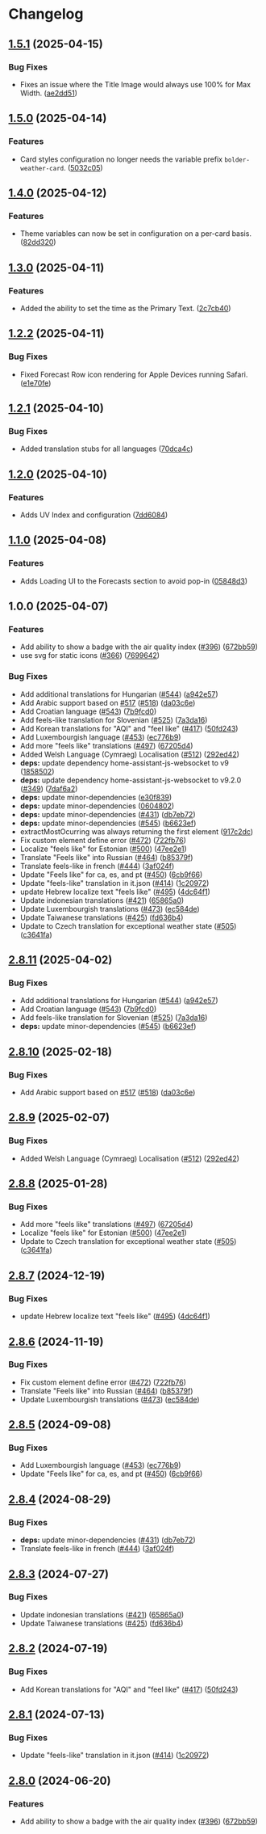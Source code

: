 # Changelog

## [1.5.1](https://github.com/clarinetJWD/bolder-weather-card/compare/v1.5.0...v1.5.1) (2025-04-15)


### Bug Fixes

* Fixes an issue where the Title Image would always use 100% for Max Width. ([ae2dd51](https://github.com/clarinetJWD/bolder-weather-card/commit/ae2dd5198d3178559a37617a9215ede14da789f4))

## [1.5.0](https://github.com/clarinetJWD/bolder-weather-card/compare/v1.4.0...v1.5.0) (2025-04-14)


### Features

* Card styles configuration no longer  needs the variable prefix `bolder-weather-card`. ([5032c05](https://github.com/clarinetJWD/bolder-weather-card/commit/5032c052487315af590506f85c3ad5ee414a9b2a))

## [1.4.0](https://github.com/clarinetJWD/bolder-weather-card/compare/v1.3.0...v1.4.0) (2025-04-12)


### Features

* Theme variables can now be set in configuration on a per-card basis. ([82dd320](https://github.com/clarinetJWD/bolder-weather-card/commit/82dd32001c0f06abf88c02a9fd067fb7a87194f6))

## [1.3.0](https://github.com/clarinetJWD/bolder-weather-card/compare/v1.2.2...v1.3.0) (2025-04-11)


### Features

* Added the ability to set the time as the Primary Text. ([2c7cb40](https://github.com/clarinetJWD/bolder-weather-card/commit/2c7cb40cd4704423539b6473abae3008b7b88601))

## [1.2.2](https://github.com/clarinetJWD/bolder-weather-card/compare/v1.2.1...v1.2.2) (2025-04-11)


### Bug Fixes

* Fixed Forecast Row icon rendering for Apple Devices running Safari. ([e1e70fe](https://github.com/clarinetJWD/bolder-weather-card/commit/e1e70fed58922fa3c12785a9b07ea35942d4c0ec))

## [1.2.1](https://github.com/clarinetJWD/bolder-weather-card/compare/v1.2.0...v1.2.1) (2025-04-10)


### Bug Fixes

* Added translation stubs for all languages ([70dca4c](https://github.com/clarinetJWD/bolder-weather-card/commit/70dca4c5d983791bf24181069b25d62ca834a105))

## [1.2.0](https://github.com/clarinetJWD/bolder-weather-card/compare/v1.1.0...v1.2.0) (2025-04-10)


### Features

* Adds UV Index and configuration ([7dd6084](https://github.com/clarinetJWD/bolder-weather-card/commit/7dd6084531e4fa48fb49dcfaff6d849ee95b71fc))

## [1.1.0](https://github.com/clarinetJWD/bolder-weather-card/compare/v1.0.0...v1.1.0) (2025-04-08)


### Features

* Adds Loading UI to the Forecasts section to avoid pop-in ([05848d3](https://github.com/clarinetJWD/bolder-weather-card/commit/05848d3284c95b83e967db0f7a049832769d7918))

## 1.0.0 (2025-04-07)


### Features

* Add ability to show a badge with the air quality index ([#396](https://github.com/clarinetJWD/bolder-weather-card/issues/396)) ([672bb59](https://github.com/clarinetJWD/bolder-weather-card/commit/672bb59858f00ca47a535e308e12ba4d40e6dc72))
* use svg for static icons ([#366](https://github.com/clarinetJWD/bolder-weather-card/issues/366)) ([7699642](https://github.com/clarinetJWD/bolder-weather-card/commit/76996428b09800e6f60a6b7b3f48559e806ae3fb))


### Bug Fixes

* Add additional translations for Hungarian ([#544](https://github.com/clarinetJWD/bolder-weather-card/issues/544)) ([a942e57](https://github.com/clarinetJWD/bolder-weather-card/commit/a942e57d503550f9c80508819baebb4ed403e384))
* Add Arabic support based on [#517](https://github.com/clarinetJWD/bolder-weather-card/issues/517) ([#518](https://github.com/clarinetJWD/bolder-weather-card/issues/518)) ([da03c6e](https://github.com/clarinetJWD/bolder-weather-card/commit/da03c6ebba9a600c28d943285545ed21dbbaa12b))
* Add Croatian language ([#543](https://github.com/clarinetJWD/bolder-weather-card/issues/543)) ([7b9fcd0](https://github.com/clarinetJWD/bolder-weather-card/commit/7b9fcd096a1c9e6573c2943b404b93268d6ebed7))
* Add feels-like translation for Slovenian ([#525](https://github.com/clarinetJWD/bolder-weather-card/issues/525)) ([7a3da16](https://github.com/clarinetJWD/bolder-weather-card/commit/7a3da16dccc22836585fc935039c842d64bc54c6))
* Add Korean translations for "AQI" and "feel like" ([#417](https://github.com/clarinetJWD/bolder-weather-card/issues/417)) ([50fd243](https://github.com/clarinetJWD/bolder-weather-card/commit/50fd24387bde29499a406612b3d0bb9f1bbe6c12))
* Add Luxembourgish language ([#453](https://github.com/clarinetJWD/bolder-weather-card/issues/453)) ([ec776b9](https://github.com/clarinetJWD/bolder-weather-card/commit/ec776b97bda116ef5f390d93cacafcd4f0f10e89))
* Add more "feels like" translations ([#497](https://github.com/clarinetJWD/bolder-weather-card/issues/497)) ([67205d4](https://github.com/clarinetJWD/bolder-weather-card/commit/67205d41a7f7acfbcf336161715efdbe44c9699c))
* Added Welsh Language (Cymraeg) Localisation ([#512](https://github.com/clarinetJWD/bolder-weather-card/issues/512)) ([292ed42](https://github.com/clarinetJWD/bolder-weather-card/commit/292ed4283a419470f10fe8891e26d7cd98352f0b))
* **deps:** update dependency home-assistant-js-websocket to v9 ([1858502](https://github.com/clarinetJWD/bolder-weather-card/commit/1858502e0a2538f980bfde84491dd873f22ce2e5))
* **deps:** update dependency home-assistant-js-websocket to v9.2.0 ([#349](https://github.com/clarinetJWD/bolder-weather-card/issues/349)) ([7daf6a2](https://github.com/clarinetJWD/bolder-weather-card/commit/7daf6a297c5dfb37f533709d1ed25628d96aeee3))
* **deps:** update minor-dependencies ([e30f839](https://github.com/clarinetJWD/bolder-weather-card/commit/e30f839c4e1fc3fe88063036a77797694c047bf0))
* **deps:** update minor-dependencies ([0604802](https://github.com/clarinetJWD/bolder-weather-card/commit/0604802217014fb6ddd261fb58844b0c2c33ee21))
* **deps:** update minor-dependencies ([#431](https://github.com/clarinetJWD/bolder-weather-card/issues/431)) ([db7eb72](https://github.com/clarinetJWD/bolder-weather-card/commit/db7eb72c21902be234ed4149788465a7e48c1ee5))
* **deps:** update minor-dependencies ([#545](https://github.com/clarinetJWD/bolder-weather-card/issues/545)) ([b6623ef](https://github.com/clarinetJWD/bolder-weather-card/commit/b6623efa5f10af90bb704dedd44ac7239354d5f2))
* extractMostOcurring was always returning the first element ([917c2dc](https://github.com/clarinetJWD/bolder-weather-card/commit/917c2dc4d0c1c6ca1af9eb5898fab8551a6d7717))
* Fix custom element define error ([#472](https://github.com/clarinetJWD/bolder-weather-card/issues/472)) ([722fb76](https://github.com/clarinetJWD/bolder-weather-card/commit/722fb763b56282f7b3dbfb5ab55c332c404a3390))
* Localize "feels like" for Estonian ([#500](https://github.com/clarinetJWD/bolder-weather-card/issues/500)) ([47ee2e1](https://github.com/clarinetJWD/bolder-weather-card/commit/47ee2e15218dca9531cabb64914791c2189f71c2))
* Translate "Feels like" into Russian ([#464](https://github.com/clarinetJWD/bolder-weather-card/issues/464)) ([b85379f](https://github.com/clarinetJWD/bolder-weather-card/commit/b85379fdf5a341a4ad802ee36061b086ce385607))
* Translate feels-like in french ([#444](https://github.com/clarinetJWD/bolder-weather-card/issues/444)) ([3af024f](https://github.com/clarinetJWD/bolder-weather-card/commit/3af024f6bfb5fefa6a053066f81278e5c83b1d25))
* Update "Feels like" for ca, es, and pt ([#450](https://github.com/clarinetJWD/bolder-weather-card/issues/450)) ([6cb9f66](https://github.com/clarinetJWD/bolder-weather-card/commit/6cb9f66938c172ff767180eb603e26f35a86dbf1))
* Update "feels-like" translation in it.json ([#414](https://github.com/clarinetJWD/bolder-weather-card/issues/414)) ([1c20972](https://github.com/clarinetJWD/bolder-weather-card/commit/1c209725ba187d5ba2aedc0ffb3ac9b5e0c7f920))
* update Hebrew localize text "feels like" ([#495](https://github.com/clarinetJWD/bolder-weather-card/issues/495)) ([4dc64f1](https://github.com/clarinetJWD/bolder-weather-card/commit/4dc64f1c1ea30d0b484df8507aa78a74634b795d))
* Update indonesian translations ([#421](https://github.com/clarinetJWD/bolder-weather-card/issues/421)) ([65865a0](https://github.com/clarinetJWD/bolder-weather-card/commit/65865a03576517f7f615f0e61639b3eb9c216d38))
* Update Luxembourgish translations ([#473](https://github.com/clarinetJWD/bolder-weather-card/issues/473)) ([ec584de](https://github.com/clarinetJWD/bolder-weather-card/commit/ec584decf5a78300e1652036d494513f2279c49c))
* Update Taiwanese translations ([#425](https://github.com/clarinetJWD/bolder-weather-card/issues/425)) ([fd636b4](https://github.com/clarinetJWD/bolder-weather-card/commit/fd636b4afd4ecc3d92af1f7e6a494f41ba5e5d8c))
* Update to Czech translation for exceptional weather state ([#505](https://github.com/clarinetJWD/bolder-weather-card/issues/505)) ([c3641fa](https://github.com/clarinetJWD/bolder-weather-card/commit/c3641fa30f765e231117dc67f9f1db505de0ad0e))

## [2.8.11](https://github.com/pkissling/clock-weather-card/compare/v2.8.10...v2.8.11) (2025-04-02)


### Bug Fixes

* Add additional translations for Hungarian ([#544](https://github.com/pkissling/clock-weather-card/issues/544)) ([a942e57](https://github.com/pkissling/clock-weather-card/commit/a942e57d503550f9c80508819baebb4ed403e384))
* Add Croatian language ([#543](https://github.com/pkissling/clock-weather-card/issues/543)) ([7b9fcd0](https://github.com/pkissling/clock-weather-card/commit/7b9fcd096a1c9e6573c2943b404b93268d6ebed7))
* Add feels-like translation for Slovenian ([#525](https://github.com/pkissling/clock-weather-card/issues/525)) ([7a3da16](https://github.com/pkissling/clock-weather-card/commit/7a3da16dccc22836585fc935039c842d64bc54c6))
* **deps:** update minor-dependencies ([#545](https://github.com/pkissling/clock-weather-card/issues/545)) ([b6623ef](https://github.com/pkissling/clock-weather-card/commit/b6623efa5f10af90bb704dedd44ac7239354d5f2))

## [2.8.10](https://github.com/pkissling/clock-weather-card/compare/v2.8.9...v2.8.10) (2025-02-18)


### Bug Fixes

* Add Arabic support based on [#517](https://github.com/pkissling/clock-weather-card/issues/517) ([#518](https://github.com/pkissling/clock-weather-card/issues/518)) ([da03c6e](https://github.com/pkissling/clock-weather-card/commit/da03c6ebba9a600c28d943285545ed21dbbaa12b))

## [2.8.9](https://github.com/pkissling/clock-weather-card/compare/v2.8.8...v2.8.9) (2025-02-07)


### Bug Fixes

* Added Welsh Language (Cymraeg) Localisation ([#512](https://github.com/pkissling/clock-weather-card/issues/512)) ([292ed42](https://github.com/pkissling/clock-weather-card/commit/292ed4283a419470f10fe8891e26d7cd98352f0b))

## [2.8.8](https://github.com/pkissling/clock-weather-card/compare/v2.8.7...v2.8.8) (2025-01-28)


### Bug Fixes

* Add more "feels like" translations ([#497](https://github.com/pkissling/clock-weather-card/issues/497)) ([67205d4](https://github.com/pkissling/clock-weather-card/commit/67205d41a7f7acfbcf336161715efdbe44c9699c))
* Localize "feels like" for Estonian ([#500](https://github.com/pkissling/clock-weather-card/issues/500)) ([47ee2e1](https://github.com/pkissling/clock-weather-card/commit/47ee2e15218dca9531cabb64914791c2189f71c2))
* Update to Czech translation for exceptional weather state ([#505](https://github.com/pkissling/clock-weather-card/issues/505)) ([c3641fa](https://github.com/pkissling/clock-weather-card/commit/c3641fa30f765e231117dc67f9f1db505de0ad0e))

## [2.8.7](https://github.com/pkissling/clock-weather-card/compare/v2.8.6...v2.8.7) (2024-12-19)


### Bug Fixes

* update Hebrew localize text "feels like" ([#495](https://github.com/pkissling/clock-weather-card/issues/495)) ([4dc64f1](https://github.com/pkissling/clock-weather-card/commit/4dc64f1c1ea30d0b484df8507aa78a74634b795d))

## [2.8.6](https://github.com/pkissling/clock-weather-card/compare/v2.8.5...v2.8.6) (2024-11-19)


### Bug Fixes

* Fix custom element define error ([#472](https://github.com/pkissling/clock-weather-card/issues/472)) ([722fb76](https://github.com/pkissling/clock-weather-card/commit/722fb763b56282f7b3dbfb5ab55c332c404a3390))
* Translate "Feels like" into Russian ([#464](https://github.com/pkissling/clock-weather-card/issues/464)) ([b85379f](https://github.com/pkissling/clock-weather-card/commit/b85379fdf5a341a4ad802ee36061b086ce385607))
* Update Luxembourgish translations ([#473](https://github.com/pkissling/clock-weather-card/issues/473)) ([ec584de](https://github.com/pkissling/clock-weather-card/commit/ec584decf5a78300e1652036d494513f2279c49c))

## [2.8.5](https://github.com/pkissling/clock-weather-card/compare/v2.8.4...v2.8.5) (2024-09-08)


### Bug Fixes

* Add Luxembourgish language ([#453](https://github.com/pkissling/clock-weather-card/issues/453)) ([ec776b9](https://github.com/pkissling/clock-weather-card/commit/ec776b97bda116ef5f390d93cacafcd4f0f10e89))
* Update "Feels like" for ca, es, and pt ([#450](https://github.com/pkissling/clock-weather-card/issues/450)) ([6cb9f66](https://github.com/pkissling/clock-weather-card/commit/6cb9f66938c172ff767180eb603e26f35a86dbf1))

## [2.8.4](https://github.com/pkissling/clock-weather-card/compare/v2.8.3...v2.8.4) (2024-08-29)


### Bug Fixes

* **deps:** update minor-dependencies ([#431](https://github.com/pkissling/clock-weather-card/issues/431)) ([db7eb72](https://github.com/pkissling/clock-weather-card/commit/db7eb72c21902be234ed4149788465a7e48c1ee5))
* Translate feels-like in french ([#444](https://github.com/pkissling/clock-weather-card/issues/444)) ([3af024f](https://github.com/pkissling/clock-weather-card/commit/3af024f6bfb5fefa6a053066f81278e5c83b1d25))

## [2.8.3](https://github.com/pkissling/clock-weather-card/compare/v2.8.2...v2.8.3) (2024-07-27)


### Bug Fixes

* Update indonesian translations ([#421](https://github.com/pkissling/clock-weather-card/issues/421)) ([65865a0](https://github.com/pkissling/clock-weather-card/commit/65865a03576517f7f615f0e61639b3eb9c216d38))
* Update Taiwanese translations ([#425](https://github.com/pkissling/clock-weather-card/issues/425)) ([fd636b4](https://github.com/pkissling/clock-weather-card/commit/fd636b4afd4ecc3d92af1f7e6a494f41ba5e5d8c))

## [2.8.2](https://github.com/pkissling/clock-weather-card/compare/v2.8.1...v2.8.2) (2024-07-19)


### Bug Fixes

* Add Korean translations for "AQI" and "feel like" ([#417](https://github.com/pkissling/clock-weather-card/issues/417)) ([50fd243](https://github.com/pkissling/clock-weather-card/commit/50fd24387bde29499a406612b3d0bb9f1bbe6c12))

## [2.8.1](https://github.com/pkissling/clock-weather-card/compare/v2.8.0...v2.8.1) (2024-07-13)


### Bug Fixes

* Update "feels-like" translation in it.json ([#414](https://github.com/pkissling/clock-weather-card/issues/414)) ([1c20972](https://github.com/pkissling/clock-weather-card/commit/1c209725ba187d5ba2aedc0ffb3ac9b5e0c7f920))

## [2.8.0](https://github.com/pkissling/clock-weather-card/compare/2.7.0...v2.8.0) (2024-06-20)


### Features

* Add ability to show a badge with the air quality index ([#396](https://github.com/pkissling/clock-weather-card/issues/396)) ([672bb59](https://github.com/pkissling/clock-weather-card/commit/672bb59858f00ca47a535e308e12ba4d40e6dc72))
